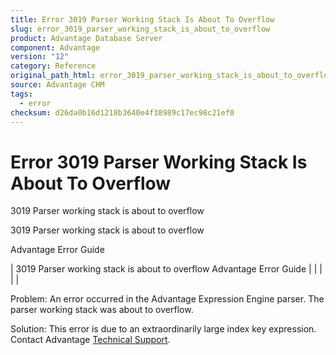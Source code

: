 ```yaml
---
title: Error 3019 Parser Working Stack Is About To Overflow
slug: error_3019_parser_working_stack_is_about_to_overflow
product: Advantage Database Server
component: Advantage
version: "12"
category: Reference
original_path_html: error_3019_parser_working_stack_is_about_to_overflow.htm
source: Advantage CHM
tags:
  - error
checksum: d26da0b16d1218b3640e4f38989c17ec98c21ef0
---
```


# Error 3019 Parser Working Stack Is About To Overflow

3019 Parser working stack is about to overflow

3019 Parser working stack is about to overflow

Advantage Error Guide

| 3019 Parser working stack is about to overflow  Advantage Error Guide |  |  |  |  |

Problem: An error occurred in the Advantage Expression Engine parser. The parser working stack was about to overflow.

Solution: This error is due to an extraordinarily large index key expression. Contact Advantage [Technical Support](master_technical_support_u_s__and_canada.md).
